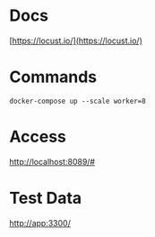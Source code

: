 # Docs

[https://locust.io/](https://locust.io/)

# Commands

`docker-compose up --scale worker=8`


# Access

[http://localhost:8089/#](http://localhost:8089/#)

# Test Data

[http://app:3300/](http://app:3300/)
